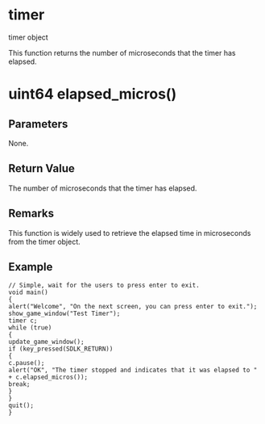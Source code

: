# timer

timer object

  


This function returns the number of microseconds that the timer has elapsed.

# uint64 elapsed_micros()

## Parameters

None.

## Return Value

The number of microseconds that the timer has elapsed.

## Remarks

This function is widely used to retrieve the elapsed time in microseconds from the timer object.

## Example


```
// Simple, wait for the users to press enter to exit.
void main()
{
alert("Welcome", "On the next screen, you can press enter to exit.");
show_game_window("Test Timer");
timer c;
while (true)
{
update_game_window();
if (key_pressed(SDLK_RETURN))
{
c.pause();
alert("OK", "The timer stopped and indicates that it was elapsed to " + c.elapsed_micros());
break;
}
}
quit();
}

```
